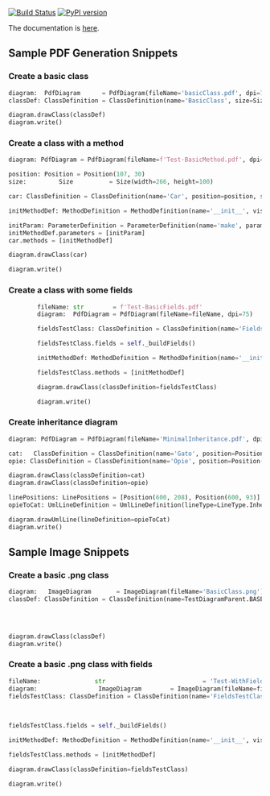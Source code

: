 [![Build Status](https://travis-ci.com/hasii2011/pyumldiagrams.svg?branch=master)](https://travis-ci.com/hasii2011/pyumldiagrams)
[![PyPI version](https://badge.fury.io/py/pyumldiagrams.svg)](https://badge.fury.io/py/pyumldiagrams)

The documentation is [here](https://hasii2011.github.io/pyumldiagrams/pyumldiagrams/index.html).



## Sample PDF Generation Snippets



### Create a basic class

```python
diagram:  PdfDiagram      = PdfDiagram(fileName='basicClass.pdf', dpi=75)
classDef: ClassDefinition = ClassDefinition(name='BasicClass', size=Size(width=100, height=100))

diagram.drawClass(classDef)
diagram.write()
```



### Create a class with a method

```python
diagram: PdfDiagram = PdfDiagram(fileName=f'Test-BasicMethod.pdf', dpi=75)

position: Position = Position(107, 30)
size:         Size          = Size(width=266, height=100)

car: ClassDefinition = ClassDefinition(name='Car', position=position, size=size)

initMethodDef: MethodDefinition = MethodDefinition(name='__init__', visibility=DefinitionType.Public)

initParam: ParameterDefinition = ParameterDefinition(name='make', parameterType='str', defaultValue='')
initMethodDef.parameters = [initParam]
car.methods = [initMethodDef]

diagram.drawClass(car)

diagram.write()

```

### Create a class with some fields

```python
        fileName: str        = f'Test-BasicFields.pdf'
        diagram:  PdfDiagram = PdfDiagram(fileName=fileName, dpi=75)

        fieldsTestClass: ClassDefinition = ClassDefinition(name='FieldsTestClass', position=Position(226, 102), size=Size(height=156, width=230))

        fieldsTestClass.fields = self._buildFields()

        initMethodDef: MethodDefinition = MethodDefinition(name='__init__', visibility=DefinitionType.Public)

        fieldsTestClass.methods = [initMethodDef]

        diagram.drawClass(classDefinition=fieldsTestClass)

        diagram.write()
```


### Create inheritance diagram



```python
diagram: PdfDiagram = PdfDiagram(fileName='MinimalInheritance.pdf', dpi=75)

cat:   ClassDefinition = ClassDefinition(name='Gato', position=Position(536, 19), size=Size(height=74, width=113))
opie: ClassDefinition = ClassDefinition(name='Opie', position=Position(495, 208), size=Size(width=216, height=87))

diagram.drawClass(classDefinition=cat)
diagram.drawClass(classDefinition=opie)

linePositions: LinePositions = [Position(600, 208), Position(600, 93)]
opieToCat: UmlLineDefinition = UmlLineDefinition(lineType=LineType.Inheritance, linePositions=linePositions)

diagram.drawUmlLine(lineDefinition=opieToCat)
diagram.write()
```





## Sample Image Snippets

### Create a basic .png class

```python
diagram:   ImageDiagram       = ImageDiagram(fileName='BasicClass.png')
classDef: ClassDefinition = ClassDefinition(name=TestDiagramParent.BASE_TEST_CLASS_NAME,
                                                										 size=Size(width=266, height=100),
                                                										 position=Position(x=107, y=30)
                                               											)

diagram.drawClass(classDef)
diagram.write()
```

### Create a basic .png class with fields

```python
fileName:               str                           = 'Test-WithFields.png'
diagram:                 ImageDiagram        = ImageDiagram(fileName=fileName)
fieldsTestClass: ClassDefinition = ClassDefinition(name='FieldsTestClass', 
                                                                           								position=Position(226, 102), 
                                                       													size=Size(height=156, width=230))

fieldsTestClass.fields = self._buildFields()

initMethodDef: MethodDefinition = MethodDefinition(name='__init__', visibility=DefinitionType.Public)

fieldsTestClass.methods = [initMethodDef]

diagram.drawClass(classDefinition=fieldsTestClass)

diagram.write()
```
